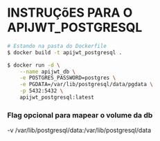 # INSTRUÇõES PARA O APIJWT_POSTGRESQL

```bash
# Estando na pasta do Dockerfile
$ docker build -t apijwt_postgresql .

$ docker run -d \
    --name apijwt_db \
    -e POSTGRES_PASSWORD=postgres \
    -e PGDATA=/var/lib/postgresql/data/pgdata \
    -p 5432:5432 \
    apijwt_postgresql:latest

```
### Flag opcional para mapear o volume da db
-v /var/lib/postgresql/data:/var/lib/postgresql/data
